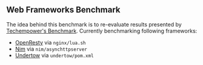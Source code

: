 Web Frameworks Benchmark
------------------------

[techempower]: https://www.techempower.com/benchmarks/
[openresty]: http://openresty.org
[nim]: http://nim-lang.org
[undertow]: http://undertow.io

The idea behind this benchmark is to re-evaluate results presented by [Techempower's Benchmark][techempower]. Currently benchmarking following frameworks:

* [OpenResty][openresty] via `nginx/lua.sh`
* [Nim][nim] via `nim/asynchttpserver`
* [Undertow][undertow] via `undertow/pom.xml`
